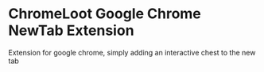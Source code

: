 # ChromeLoot Google Chrome NewTab Extension
Extension for google chrome, simply adding an interactive chest to the new tab

